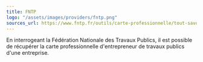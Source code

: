 ```yaml
---
title: FNTP
logo: "/assets/images/providers/fntp.png"
sources_url: https://www.fntp.fr/outils/carte-professionnelle/tout-savoir-sur-la-carte-professionnelle-tp
---
```


En interrogeant la Fédération Nationale des Travaux Publics, il est possible de
récupérer la carte professionnelle d'entrepreneur de travaux publics d'une
entreprise.
